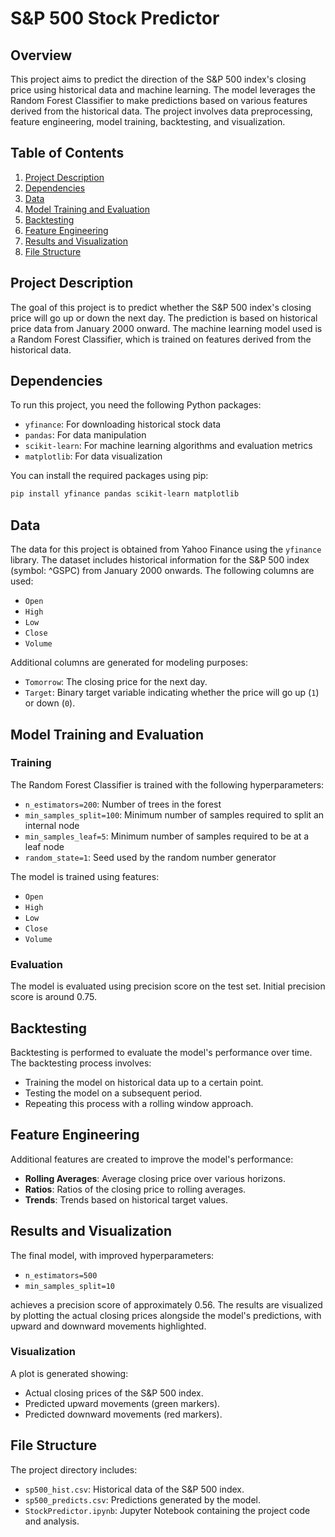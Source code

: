 # S&P 500 Stock Predictor

## Overview

This project aims to predict the direction of the S&P 500 index's closing price using historical data and machine learning. The model leverages the Random Forest Classifier to make predictions based on various features derived from the historical data. The project involves data preprocessing, feature engineering, model training, backtesting, and visualization.

## Table of Contents

1. [Project Description](#project-description)
2. [Dependencies](#dependencies)
3. [Data](#data)
4. [Model Training and Evaluation](#model-training-and-evaluation)
5. [Backtesting](#backtesting)
6. [Feature Engineering](#feature-engineering)
7. [Results and Visualization](#results-and-visualization)
8. [File Structure](#file-structure)

## Project Description

The goal of this project is to predict whether the S&P 500 index's closing price will go up or down the next day. The prediction is based on historical price data from January 2000 onward. The machine learning model used is a Random Forest Classifier, which is trained on features derived from the historical data.

## Dependencies

To run this project, you need the following Python packages:

- `yfinance`: For downloading historical stock data
- `pandas`: For data manipulation
- `scikit-learn`: For machine learning algorithms and evaluation metrics
- `matplotlib`: For data visualization

You can install the required packages using pip:

```bash
pip install yfinance pandas scikit-learn matplotlib
```

## Data

The data for this project is obtained from Yahoo Finance using the `yfinance` library. The dataset includes historical information for the S&P 500 index (symbol: ^GSPC) from January 2000 onwards. The following columns are used:

- `Open`
- `High`
- `Low`
- `Close`
- `Volume`

Additional columns are generated for modeling purposes:

- `Tomorrow`: The closing price for the next day.
- `Target`: Binary target variable indicating whether the price will go up (`1`) or down (`0`).

## Model Training and Evaluation

### Training

The Random Forest Classifier is trained with the following hyperparameters:

- `n_estimators=200`: Number of trees in the forest
- `min_samples_split=100`: Minimum number of samples required to split an internal node
- `min_samples_leaf=5`: Minimum number of samples required to be at a leaf node
- `random_state=1`: Seed used by the random number generator

The model is trained using features:

- `Open`
- `High`
- `Low`
- `Close`
- `Volume`

### Evaluation

The model is evaluated using precision score on the test set. Initial precision score is around 0.75.

## Backtesting

Backtesting is performed to evaluate the model's performance over time. The backtesting process involves:

- Training the model on historical data up to a certain point.
- Testing the model on a subsequent period.
- Repeating this process with a rolling window approach.

## Feature Engineering

Additional features are created to improve the model's performance:

- **Rolling Averages**: Average closing price over various horizons.
- **Ratios**: Ratios of the closing price to rolling averages.
- **Trends**: Trends based on historical target values.

## Results and Visualization

The final model, with improved hyperparameters:

- `n_estimators=500`
- `min_samples_split=10`

achieves a precision score of approximately 0.56. The results are visualized by plotting the actual closing prices alongside the model's predictions, with upward and downward movements highlighted.

### Visualization

A plot is generated showing:

- Actual closing prices of the S&P 500 index.
- Predicted upward movements (green markers).
- Predicted downward movements (red markers).

## File Structure

The project directory includes:

- `sp500_hist.csv`: Historical data of the S&P 500 index.
- `sp500_predicts.csv`: Predictions generated by the model.
- `StockPredictor.ipynb`: Jupyter Notebook containing the project code and analysis.
